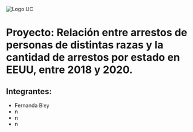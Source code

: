 ![Logo UC](https://lies.mat.uc.cl/wp-content/uploads/2020/11/logo-puc.jpg=100x20)
# Proyecto:  Relación entre arrestos de personas de distintas razas y la cantidad de arrestos por estado en EEUU, entre 2018 y 2020.

## Integrantes:
- Fernanda Bley
- n
- n
- n


